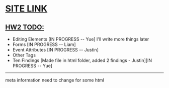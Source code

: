 # [SITE LINK](https://teamtracker-df799.firebaseapp.com)

## [HW2 TODO:](http://classes.pint.com/cse134b/homework/hw2.html)
- Editing Elements [IN PROGRESS -- Yue] I'll write more things later
- Forms [IN PROGRESS -- Liam]
- Event Attributes [IN PROGRESS -- Justin]
- Other Tags
- Ten Findings [Made file in html folder, added 2 findings - Justin][IN PROGRESS -- Yue]
------------------------------------------
meta information need to change for some html
